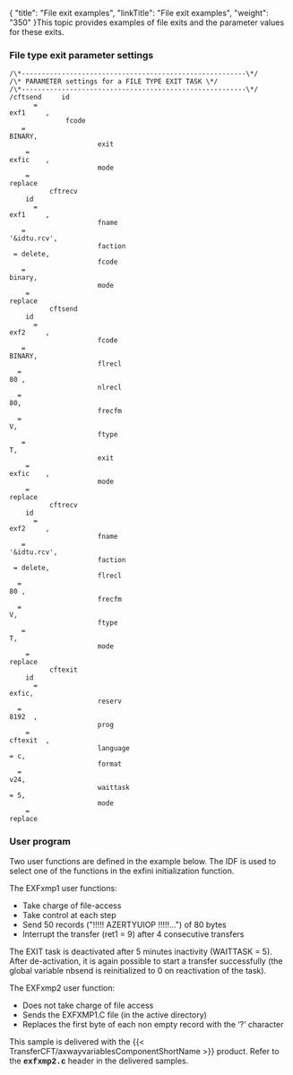 {
    "title": "File  exit examples",
    "linkTitle": "File exit examples",
    "weight": "350"
}This topic provides examples of file exits and the parameter values
for these exits.

### File type exit parameter settings

```
/\*--------------------------------------------------------\*/
/\* PARAMETER settings for a FILE TYPE EXIT TASK \*/
/\*--------------------------------------------------------\*/
/cftsend     id
      =
exf1     ,
              fcode
   =
BINARY,
                      exit
    =
exfic    ,
                      mode
    =
replace
          cftrecv
    id
      =
exf1     ,
                      fname
   =
'&idtu.rcv',
                      faction
 = delete,
                      fcode
   =
binary,
                      mode
    =
replace
          cftsend
    id
      =
exf2     ,
                      fcode
   =
BINARY,
                      flrecl
  =
80 ,
                      nlrecl
  =
80,
                      frecfm
  =
V,
                      ftype
   =
T,
                      exit
    =
exfic    ,
                      mode
    =
replace
          cftrecv
    id
      =
exf2     ,
                      fname
   =
'&idtu.rcv',
                      faction
 = delete,
                      flrecl
  =
80 ,
                      frecfm
  =
V,
                      ftype
   =
T,
                      mode
    =
replace
          cftexit
    id
      =
exfic,
                      reserv
  =
8192  ,
                      prog
    =
cftexit  ,
                      language
= c,
                      format
  =
v24,
                      waittask
= 5,
                      mode
    =
replace
```
<span id="User_program"></span>

### User program

Two user functions are defined in the example below. The IDF is used
to select one of the functions in the exfini initialization function.

The EXFxmp1 user functions:

- Take charge of
    file-access
- Take control at
    each step
- Send 50 records
    ("!!!!! AZERTYUIOP !!!!!...") of 80 bytes
- Interrupt the
    transfer (ret1 = 9) after 4 consecutive transfers

The EXIT task is deactivated after 5 minutes inactivity (WAITTASK =
5). After de-activation, it is again possible to start a transfer successfully
(the global variable nbsend is reinitialized to 0 on reactivation of the
task).

The EXFxmp2 user function:

- Does not take charge
    of file access
- Sends the EXFXMP1.C
    file (in the active directory)
- Replaces the first
    byte of each non empty record with the ‘?’ character

This sample is delivered with the {{< TransferCFT/axwayvariablesComponentShortName  >}} product.
Refer to the <span style="font-weight: bold;font-family: 'Courier New', monospace;">****exfxmp2.c****</span> header
in the delivered samples.
